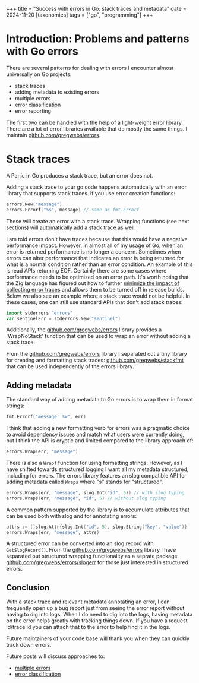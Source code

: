 +++
title = "Success with errors in Go: stack traces and metadata"
date = 2024-11-20
[taxonomies]
tags = ["go", "programming"]
+++

# Introduction: Problems and patterns with Go errors

There are several patterns for dealing with errors I encounter almost universally on Go projects:

* stack traces
* adding metadata to existing errors
* multiple errors
* error classification
* error reporting

The first two can be handled with the help of a light-weight error library. There are a lot of error libraries available that do mostly the same things.
I maintain [github.com/gregwebs/errors](https://github.com/gregwebs/errors).


# Stack traces

A Panic in Go produces a stack trace, but an error does not.

Adding a stack trace to your go code happens automatically with an error library that supports stack traces. If you use error creation functions:

```go
errors.New("message")
errors.Errorf("%s", message) // same as fmt.Errorf
```

These will create an error with a stack trace.
Wrapping functions (see next sections) will automatically add a stack trace as well.

I am told errors don't have traces because that this would have a negative performance impact.
However, in almost all of my usage of Go, when an error is returned performance is no longer a concern.
Sometimes when errors can alter performance that indicates an error is being returned for what is a normal condition rather than an error condition.
An example of this is read APIs returning EOF.
Certainly there are some cases where performance needs to be optimized on an error path. It's worth noting that the Zig language has figured out how to further [minimize the impact of collecting error traces](https://ziglang.org/documentation/master/#Error-Return-Traces) and allows them to be turned off in release builds.
Below we also see an example where a stack trace would not be helpful.
In these cases, one can still use standard APIs that don't add stack traces:

```go
import stderrors "errors"
var sentinelErr = stderrors.New("sentinel")
```

Additionally, the [github.com/gregwebs/errors](https://github.com/gregwebs/errors) library provides a 'WrapNoStack' function that can be used to wrap an error without adding a stack trace.

From the [github.com/gregwebs/errors](https://github.com/gregwebs/errors) library I separated out a tiny library for creating and formatting stack traces: [github.com/gregwebs/stackfmt](https://github.com/gregwebs/stackfmt) that can be used independently of the errors library.

## Adding metadata

The standard way of adding metadata to Go errors is to wrap them in format strings:

```go
fmt.Errorf("message: %w", err)
```

I think that adding a new formatting verb for errors was a pragmatic choice to avoid dependency issues and match what users were currently doing, but I think the API is cryptic and limited compared to the library approach of:

```go
errors.Wrap(err, "message")
```

There is also a `Wrapf` function for using formatting strings. However, as I have shifted towards structured logging I want all my metadata structured, including for errors.
The errors library features an slog compatible API for adding metadata called `Wraps` where "s" stands for "structured".

```go
errors.Wraps(err, "message", slog.Int("id", 5)) // with slog typing
errors.Wraps(err, "message", "id", 5) // without slog typing
```

A common pattern supported by the library is to accumulate attributes that can be used both with slog and for annotating errors:

```go
attrs := []slog.Attr{slog.Int("id", 5), slog.String("key", "value")}
errors.Wraps(err, "message", attrs)
```

A structured error can be converted into an slog record with `GetSlogRecord()`.
From the [github.com/gregwebs/errors](https://github.com/gregwebs/errors) library I have separated out structured wrapping functionality as a seprate package [github.com/gregwebs/errors/slogerr](https://pkg.go.dev/github.com/gregwebs/errors/slogerr) for those just interested in structured errors.


## Conclusion

With a stack trace and relevant metadata annotating an error, I can frequently open up a bug report just from seeing the error report without having to dig into logs. When I do need to dig into the logs, having metadata on the error helps greatly with tracking things down. If you have a request id/trace id you can attach that to the error to help find it in the logs.

Future maintainers of your code base will thank you when they can quickly track down errors.

Future posts will discuss approaches to:

* [multiple errors](@/blog/go-multiple-errors.md)
* [error classification](@/blog/go-error-codes.md)